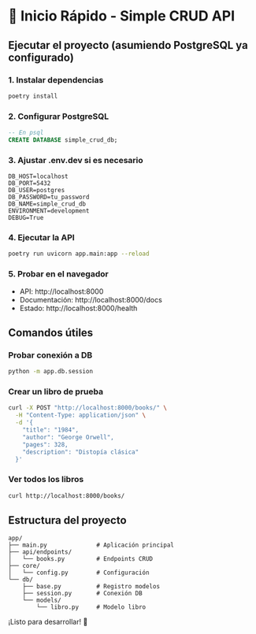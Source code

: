 # 🚀 Inicio Rápido - Simple CRUD API

## Ejecutar el proyecto (asumiendo PostgreSQL ya configurado)

### 1. Instalar dependencias
```bash
poetry install
```

### 2. Configurar PostgreSQL
```sql
-- En psql
CREATE DATABASE simple_crud_db;
```

### 3. Ajustar .env.dev si es necesario
```env
DB_HOST=localhost
DB_PORT=5432
DB_USER=postgres
DB_PASSWORD=tu_password
DB_NAME=simple_crud_db
ENVIRONMENT=development
DEBUG=True
```

### 4. Ejecutar la API
```bash
poetry run uvicorn app.main:app --reload
```

### 5. Probar en el navegador
- API: http://localhost:8000
- Documentación: http://localhost:8000/docs
- Estado: http://localhost:8000/health

## Comandos útiles

### Probar conexión a DB
```bash
python -m app.db.session
```

### Crear un libro de prueba
```bash
curl -X POST "http://localhost:8000/books/" \
  -H "Content-Type: application/json" \
  -d '{
    "title": "1984",
    "author": "George Orwell",
    "pages": 328,
    "description": "Distopía clásica"
  }'
```

### Ver todos los libros
```bash
curl http://localhost:8000/books/
```

## Estructura del proyecto
```
app/
├── main.py              # Aplicación principal
├── api/endpoints/
│   └── books.py         # Endpoints CRUD
├── core/
│   └── config.py        # Configuración
└── db/
    ├── base.py          # Registro modelos
    ├── session.py       # Conexión DB
    └── models/
        └── libro.py     # Modelo libro
```

¡Listo para desarrollar! 🎉
